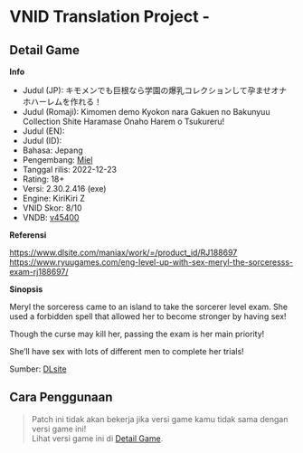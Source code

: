 # VNID Translation Project -

## Detail Game

**Info**

- Judul (JP): キモメンでも巨根なら学園の爆乳コレクションして孕ませオナホハーレムを作れる！
- Judul (Romaji): Kimomen demo Kyokon nara Gakuen no Bakunyuu Collection Shite Haramase Onaho Harem o Tsukureru!
- Judul (EN):
- Judul (ID):
- Bahasa: Jepang
- Pengembang: [Miel](https://vndb.org/p918 "Miel")
- Tanggal rilis: 2022-12-23
- Rating: 18+
- Versi: 2.30.2.416 (exe)
- Engine: KiriKiri Z
- VNID Skor: 8/10
- VNDB: [v45400](https://vndb.org/v45400 "v45400")

**Referensi**

<https://www.dlsite.com/maniax/work/=/product_id/RJ188697>  
<https://www.ryuugames.com/eng-level-up-with-sex-meryl-the-sorceresss-exam-rj188697/>

**Sinopsis**

Meryl the sorceress came to an island to take the sorcerer level exam.
She used a forbidden spell that allowed her to become stronger by having sex!

Though the curse may kill her, passing the exam is her main priority!

She’ll have sex with lots of different men to complete her trials!

Sumber: [DLsite](https://www.dlsite.com/maniax/work/=/product_id/RJ188697/?locale=en_US "DLsite")

## Cara Penggunaan

> Patch ini tidak akan bekerja jika versi game kamu tidak sama dengan versi game ini!  
> Lihat versi game ini di [Detail Game](#detail-game "Detail Game").
